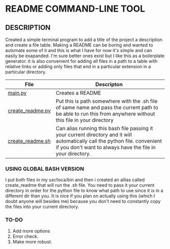 # README COMMAND-LINE TOOL

## DESCRIPTION
Created a simple terminal program to add a title of the project a description and create a file table. Making a README can be boring and wanted to automate some of it and this is what I have for now it's simple and can easily be exapanded. I'm sure better ones exist but I like this as a boilerplate generator. it is also convenient for adding all files in a path to a table with relative links or adding only files  that end in a particular extension in a particular directory.

| File | Descripton |
| --------- | --------------------- |
| [main.py](main.py) | Creates a README |
| [create_readme.py](global_bash_version/create_readme.py) | Put this is path somewhere with the .sh file of same name and pass the current path to be able to run this from anywhere without this file in your directory
| [create_readme.sh](global_bash_version/create_readme.sh) | Can alias running this bash file passing it your current directory and it will automatically call the python file. convenient if you don't want to always have the file in your directory. 

### USING GLOBAL BASH VERSION

I put both files in my usr/loca/bin and then i created an
allias called create_readme that will run the .sh file. You need
to pass it your current directory in order for the python file
to know what path to use since it is in a different dir than you.
It is nice if you plan on actually using this (which I doubt anyone will besides me)
because you don't need to constantly copy the files into your current directory. 


### TO-DO
1. Add more options 
2. Error check.
3. Make more robust.


